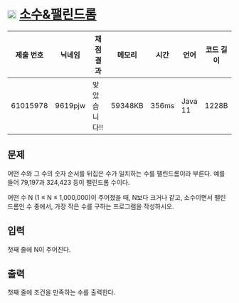 # <img width="20px"  src="https://d2gd6pc034wcta.cloudfront.net/tier/10.svg" class="solvedac-tier"> [소수&amp;팰린드롬](https://www.acmicpc.net/problem/1747) 

| 제출 번호 | 닉네임 | 채점 결과 | 메모리 | 시간 | 언어 | 코드 길이 |
|---|---|---|---|---|---|---|
|61015978|9619pjw|맞았습니다!! |59348KB|356ms|Java 11|1228B|

## 문제
<p>어떤 수와 그 수의 숫자 순서를 뒤집은 수가 일치하는 수를 팰린드롬이라 부른다. 예를 들어 79,197과 324,423 등이 팰린드롬 수이다.</p>

<p>어떤 수 N (1 ≤ N ≤ 1,000,000)이 주어졌을 때, N보다 크거나 같고, 소수이면서 팰린드롬인 수 중에서, 가장 작은 수를 구하는 프로그램을 작성하시오.</p>

## 입력
<p>첫째 줄에 N이 주어진다.</p>

## 출력
<p>첫째 줄에 조건을 만족하는 수를 출력한다.</p>

